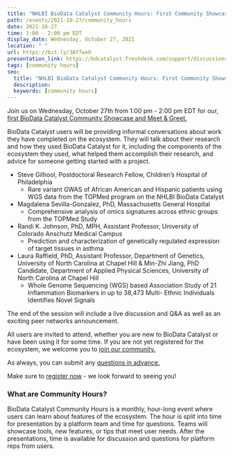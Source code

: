 ```yaml
---
title: "NHLBI BioData Catalyst Community Hours: First Community Showcase and Meet & greet"
path: /events/2021-10-27/community_hours
date: 2021-10-27
time: 1:00 - 2:00 pm EDT
display_date: Wednesday, October 27, 2021
location: " "
url: https://bit.ly/3AffwxO
presentation_link: https://bdcatalyst.freshdesk.com/support/discussions/topics/60000406593
tags: [community hours]
seo:
  title: "NHLBI BioData Catalyst Community Hours: First Community Showcase and Meet & greet"
  description:
  keywords: [community hours]
---
```


Join us on Wednesday, October 27th from 1:00 pm - 2:00 pm EDT for our, [first BioData Catalyst Community Showcase and Meet & Greet.](https://bit.ly/3AffwxO)

BioData Catalyst users will be providing informal conversations about work they have completed on the ecosystem. They will talk about their research and how they used BioData Catalyst for it, including the components of the ecosystem they used, what helped them accomplish their research, and advice for someone getting started with a project. 

* Steve Gilhool, Postdoctoral Research Fellow, Children’s Hospital of Philadelphia
    - Rare variant GWAS of African American and Hispanic patients using WGS data from the TOPMed program on the NHLBI BioData Catalyst
* Magdalena Sevilla-Gonzalez, PhD, Massachusetts General Hospital
    - Comprehensive analysis of omics signatures across ethnic groups from the TOPMed Study
* Randi K. Johnson, PhD, MPH, Assistant Professor, University of Colorado Anschutz Medical Campus
    - Prediction and characterization of genetically regulated expression of target tissues in asthma
* Laura Raffield, PhD, Assistant Professor, Department of Genetics, University of North Carolina at Chapel Hill & Min-Zhi Jiang, PhD Candidate, Department of Applied Physical Sciences, University of North Carolina at Chapel Hill
    - Whole Genome Sequencing (WGS) based Association Study of 21 Inflammation Biomarkers in up to 38,473 Multi- Ethnic Individuals Identifies Novel Signals

The end of the session will include a live discussion and Q&A as well as an exciting peer networks announcement.

All users are invited to attend, whether you are new to BioData Catalyst or have been using it for some time. If you are not yet registered for the ecosystem, we welcome you to [join our community.](https://biodatacatalyst.nhlbi.nih.gov/contact/ecosystem)

As always, you can submit any [questions in advance.](https://forms.gle/GAtikZ7puRNfuMZFA) 

Make sure to [register now](https://bit.ly/3AffwxO) - we look forward to seeing you!

### What are Community Hours?

BioData Catalyst Community Hours is a monthly, hour-long event where users can learn about features of the ecosystem. The hour is split into time for presentation by a platform team and time for questions. Teams will showcase tools, new features, or tips that meet user needs. After the presentations, time is available for discussion and questions for platform reps from users.

